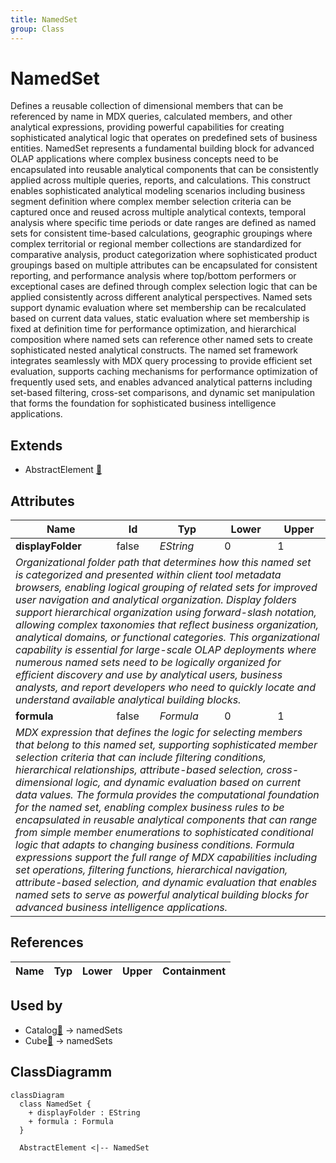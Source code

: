 ```yaml
---
title: NamedSet
group: Class
---
```


# NamedSet<a name="class-namedset"></a>

Defines a reusable collection of dimensional members that can be referenced by name in MDX queries, calculated members, and other analytical expressions, providing powerful capabilities for creating sophisticated analytical logic that operates on predefined sets of business entities. NamedSet represents a fundamental building block for advanced OLAP applications where complex business concepts need to be encapsulated into reusable analytical components that can be consistently applied across multiple queries, reports, and calculations. This construct enables sophisticated analytical modeling scenarios including business segment definition where complex member selection criteria can be captured once and reused across multiple analytical contexts, temporal analysis where specific time periods or date ranges are defined as named sets for consistent time-based calculations, geographic groupings where complex territorial or regional member collections are standardized for comparative analysis, product categorization where sophisticated product groupings based on multiple attributes can be encapsulated for consistent reporting, and performance analysis where top/bottom performers or exceptional cases are defined through complex selection logic that can be applied consistently across different analytical perspectives. Named sets support dynamic evaluation where set membership can be recalculated based on current data values, static evaluation where set membership is fixed at definition time for performance optimization, and hierarchical composition where named sets can reference other named sets to create sophisticated nested analytical constructs. The named set framework integrates seamlessly with MDX query processing to provide efficient set evaluation, supports caching mechanisms for performance optimization of frequently used sets, and enables advanced analytical patterns including set-based filtering, cross-set comparisons, and dynamic set manipulation that forms the foundation for sophisticated business intelligence applications.
## Extends
- AbstractElement [🔗](./class-AbstractElement)
## Attributes

<table>
  <thead>
    <tr>
      <th>Name</th>
      <th>Id</th>
      <th>Typ</th>
      <th>Lower</th>
      <th>Upper</th>
    </tr>
  </thead>
  <tbody>
    <tr>
      <td><strong>displayFolder</strong></td>
      <td>false</td>
      <td><em>EString</em></td>
      <td>0</td>
      <td>1</td>
    </tr>
    <tr>
      <td colspan="5"><em>Organizational folder path that determines how this named set is categorized and presented within client tool metadata browsers, enabling logical grouping of related sets for improved user navigation and analytical organization. Display folders support hierarchical organization using forward-slash notation, allowing complex taxonomies that reflect business organization, analytical domains, or functional categories. This organizational capability is essential for large-scale OLAP deployments where numerous named sets need to be logically organized for efficient discovery and use by analytical users, business analysts, and report developers who need to quickly locate and understand available analytical building blocks.</em></td>
    </tr>
    <tr>
      <td><strong>formula</strong></td>
      <td>false</td>
      <td><em>Formula</em></td>
      <td>0</td>
      <td>1</td>
    </tr>
    <tr>
      <td colspan="5"><em>MDX expression that defines the logic for selecting members that belong to this named set, supporting sophisticated member selection criteria that can include filtering conditions, hierarchical relationships, attribute-based selection, cross-dimensional logic, and dynamic evaluation based on current data values. The formula provides the computational foundation for the named set, enabling complex business rules to be encapsulated in reusable analytical components that can range from simple member enumerations to sophisticated conditional logic that adapts to changing business conditions. Formula expressions support the full range of MDX capabilities including set operations, filtering functions, hierarchical navigation, attribute-based selection, and dynamic evaluation that enables named sets to serve as powerful analytical building blocks for advanced business intelligence applications.</em></td>
    </tr>
  </tbody>
</table>

## References

<table>
  <thead>
    <tr>
      <th>Name</th>
      <th>Typ</th>
      <th>Lower</th>
      <th>Upper</th>
      <th>Containment</th>
    </tr>
  </thead>
  <tbody>
  </tbody>
</table>



## Used by

- Catalog[🔗](./class-Catalog) → namedSets
- Cube[🔗](./class-Cube) → namedSets

## ClassDiagramm

```mermaid
classDiagram
  class NamedSet {
    + displayFolder : EString
    + formula : Formula
  }

  AbstractElement <|-- NamedSet

```
